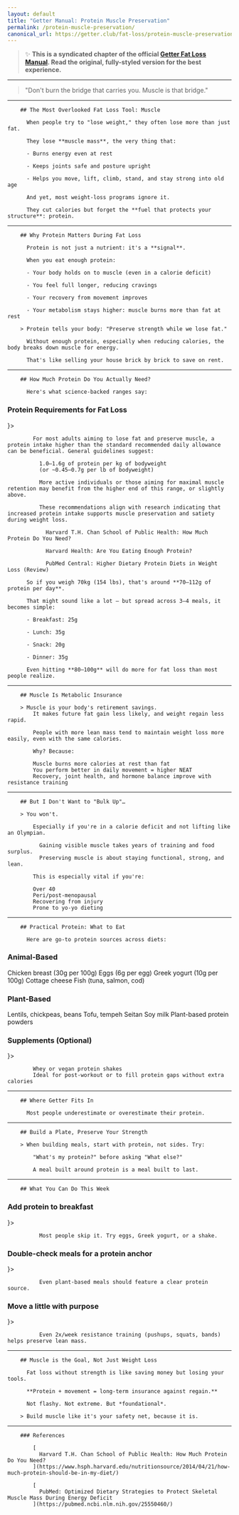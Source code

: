 ```yaml
---
layout: default
title: "Getter Manual: Protein Muscle Preservation"
permalink: /protein-muscle-preservation/
canonical_url: https://getter.club/fat-loss/protein-muscle-preservation
---
```

> ✨ **This is a syndicated chapter of the official [Getter Fat Loss Manual](https://getter.club/fat-loss/protein-muscle-preservation). Read the original, fully-styled version for the best experience.**

---

> "Don't burn the bridge that carries you. Muscle is that bridge."

---

        ## The Most Overlooked Fat Loss Tool: Muscle

          When people try to "lose weight," they often lose more than just fat.

          They lose **muscle mass**, the very thing that:

          - Burns energy even at rest

          - Keeps joints safe and posture upright

          - Helps you move, lift, climb, stand, and stay strong into old age

          And yet, most weight-loss programs ignore it.

          They cut calories but forget the **fuel that protects your structure**: protein.

---

        ## Why Protein Matters During Fat Loss

          Protein is not just a nutrient: it's a **signal**.

          When you eat enough protein:

          - Your body holds on to muscle (even in a calorie deficit)

          - You feel full longer, reducing cravings

          - Your recovery from movement improves

          - Your metabolism stays higher: muscle burns more than fat at rest

        > Protein tells your body: "Preserve strength while we lose fat."

          Without enough protein, especially when reducing calories, the body breaks down muscle for energy.

          That's like selling your house brick by brick to save on rent.

---

        ## How Much Protein Do You Actually Need?

          Here's what science-backed ranges say:

### Protein Requirements for Fat Loss

}>

            For most adults aiming to lose fat and preserve muscle, a protein intake higher than the standard recommended daily allowance can be beneficial. General guidelines suggest:

              1.0–1.6g of protein per kg of bodyweight
              (or ~0.45–0.7g per lb of bodyweight)

              More active individuals or those aiming for maximal muscle retention may benefit from the higher end of this range, or slightly above.

              These recommendations align with research indicating that increased protein intake supports muscle preservation and satiety during weight loss.

                Harvard T.H. Chan School of Public Health: How Much Protein Do You Need?

                Harvard Health: Are You Eating Enough Protein?

                PubMed Central: Higher Dietary Protein Diets in Weight Loss (Review)

          So if you weigh 70kg (154 lbs), that's around **70–112g of protein per day**.

          That might sound like a lot — but spread across 3–4 meals, it becomes simple:

          - Breakfast: 25g

          - Lunch: 35g

          - Snack: 20g

          - Dinner: 35g

          Even hitting **80–100g** will do more for fat loss than most people realize.

---

        ## Muscle Is Metabolic Insurance

        > Muscle is your body's retirement savings.
            It makes future fat gain less likely, and weight regain less rapid.

            People with more lean mass tend to maintain weight loss more easily, even with the same calories.

            Why? Because:

            Muscle burns more calories at rest than fat
            You perform better in daily movement = higher NEAT
            Recovery, joint health, and hormone balance improve with resistance training

---

        ## But I Don't Want to "Bulk Up"…

        > You won't.

            Especially if you're in a calorie deficit and not lifting like an Olympian.

              Gaining visible muscle takes years of training and food surplus.
              Preserving muscle is about staying functional, strong, and lean.

            This is especially vital if you're:

            Over 40
            Peri/post-menopausal
            Recovering from injury
            Prone to yo-yo dieting

---

        ## Practical Protein: What to Eat

          Here are go-to protein sources across diets:

### Animal-Based

Chicken breast (30g per 100g)
            Eggs (6g per egg)
            Greek yogurt (10g per 100g)
            Cottage cheese
            Fish (tuna, salmon, cod)

### Plant-Based

Lentils, chickpeas, beans
            Tofu, tempeh
            Seitan
            Soy milk
            Plant-based protein powders

### Supplements (Optional)

}>

            Whey or vegan protein shakes
            Ideal for post-workout or to fill protein gaps without extra calories

---

        ## Where Getter Fits In

          Most people underestimate or overestimate their protein.

---

        ## Build a Plate, Preserve Your Strength

        > When building meals, start with protein, not sides. Try:

            "What's my protein?" before asking "What else?"

            A meal built around protein is a meal built to last.

---

        ## What You Can Do This Week

### Add protein to breakfast

}>

              Most people skip it. Try eggs, Greek yogurt, or a shake.

### Double-check meals for a protein anchor

}>

              Even plant-based meals should feature a clear protein source.

### Move a little with purpose

}>

              Even 2x/week resistance training (pushups, squats, bands) helps preserve lean mass.

---

        ## Muscle is the Goal, Not Just Weight Loss

          Fat loss without strength is like saving money but losing your tools.

          **Protein + movement = long-term insurance against regain.**

          Not flashy. Not extreme. But *foundational*.

        > Build muscle like it's your safety net, because it is.

---

        ### References

            [
              Harvard T.H. Chan School of Public Health: How Much Protein Do You Need?
            ](https://www.hsph.harvard.edu/nutritionsource/2014/04/21/how-much-protein-should-be-in-my-diet/)

            [
              PubMed: Optimized Dietary Strategies to Protect Skeletal Muscle Mass During Energy Deficit
            ](https://pubmed.ncbi.nlm.nih.gov/25550460/)